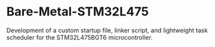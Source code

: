 # Bare-Metal-STM32L475
Development of a custom startup file, linker script, and lightweight task scheduler for the STM32L475BGT6 microcontroller.
